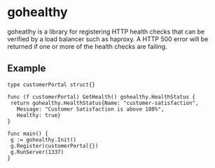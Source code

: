 # gohealthy
goheatlhy is a library for registering HTTP health checks that can be verified by a load balancer such as haproxy. A HTTP 500 error will be returned if one or more of the health checks are failing.


## Example

    type customerPortal struct{}

    func (f customerPortal) GetHealth() gohealthy.HealthStatus {
     return gohealthy.HealthStatus{Name: "customer-satisfaction",
       Message: "Customer Satisfaction is above 180%",
       Healthy: true}
    }

    func main() {
     g := gohealthy.Init()
     g.Register(customerPortal{})
     g.RunServer(1337)
    }
